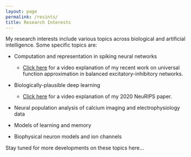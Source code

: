 ```yaml
---
layout: page
permalink: /resints/
title: Research Interests
---
```


My research interests include various topics across biological and artificial intelligence. Some specific topics are:

- Computation and representation in spiking neural networks

	- [Click here](https://www.youtube.com/watch?v=irxtUINGMWM) for a video explanation of my recent work on universal function approximation in balanced excitatory-inhibitory networks.

- Biologically-plausible deep learning

	- [Click here](https://slideslive.com/38936653) for a video explanation of my 2020 NeuRIPS paper.

- Neural population analysis of calcium imaging and electrophysiology data
- Models of learning and memory
- Biophysical neuron models and ion channels

Stay tuned for more developments on these topics here...
